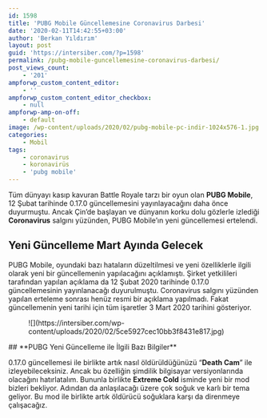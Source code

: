 ```yaml
---
id: 1598
title: 'PUBG Mobile Güncellemesine Coronavirus Darbesi'
date: '2020-02-11T14:42:55+03:00'
author: 'Berkan Yıldırım'
layout: post
guid: 'https://intersiber.com/?p=1598'
permalink: /pubg-mobile-guncellemesine-coronavirus-darbesi/
post_views_count:
    - '201'
ampforwp_custom_content_editor:
    - ''
ampforwp_custom_content_editor_checkbox:
    - null
ampforwp-amp-on-off:
    - default
image: /wp-content/uploads/2020/02/pubg-mobile-pc-indir-1024x576-1.jpg
categories:
    - Mobil
tags:
    - coronavirus
    - koronavirüs
    - 'pubg mobile'
---
```


Tüm dünyayı kasıp kavuran Battle Royale tarzı bir oyun olan **PUBG Mobile**, 12 Şubat tarihinde 0.17.0 güncellemesini yayınlayacağını daha önce duyurmuştu. Ancak Çin’de başlayan ve dünyanın korku dolu gözlerle izlediği **Coronavirus** salgını yüzünden, PUBG Mobile’ın yeni güncellemesi ertelendi.

## **Yeni Güncelleme Mart Ayında Gelecek**

PUBG Mobile, oyundaki bazı hataların düzeltilmesi ve yeni özelliklerle ilgili olarak yeni bir güncellemenin yapılacağını açıklamıştı. Şirket yetkilileri tarafından yapılan açıklama da 12 Şubat 2020 tarihinde 0.17.0 güncellemesinin yayınlanacağı duyurulmuştu. Coronavirus salgını yüzünden yapılan erteleme sonrası henüz resmi bir açıklama yapılmadı. Fakat güncellemenin yeni tarihi için tüm işaretler 3 Mart 2020 tarihini gösteriyor.

<figure class="wp-block-image size-large">![](https://intersiber.com/wp-content/uploads/2020/02/5ce5927cec10bb3f8431e817.jpg)</figure>## **PUBG Yeni Güncelleme ile İlgili Bazı Bilgiler**

0.17.0 güncellemesi ile birlikte artık nasıl öldürüldüğünüzü “**Death Cam**” ile izleyebileceksiniz. Ancak bu özelliğin şimdilik bilgisayar versiyonlarında olacağını hatırlatalım. Bununla birlikte **Extreme Cold** isminde yeni bir mod bizleri bekliyor. Adından da anlaşılacağı üzere çok soğuk ve karlı bir tema geliyor. Bu mod ile birlikte artık öldürücü soğuklara karşı da direnmeye çalışacağız.